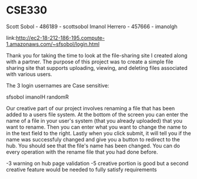 # CSE330
Scott Sobol - 486189 - scottsobol
Imanol Herrero - 457666 - imanolgh

link:http://ec2-18-212-186-195.compute-1.amazonaws.com/~sfsobol/login.html

Thank you for taking the time to look at the file-sharing site I created along with a partner.  The purpose of this project was to create a simple file sharing site that supports uploading, viewing, and deleting files associated with various users.

The 3 login usernames are Case sensitive:

sfsobol
imanolH
randomR



Our creative part of our project involves renaming a file that has been added to a users file system.
At the bottom of the screen you can enter the name of a file in your user's system (that you already uploaded) that you want to rename.
Then you can enter what you want to change the name to in the text field to the right. 
Lastly when you click submit, it will tell you if the name was successfuly changed and give you a button to redirect to the hub.
You should see that the file's name has been changed.
You can do every operation with the rename file that you had done before.


-3 warning on hub page validation
-5 creative portion is good but a second creative feature would be needed to fully satisfy requirements
